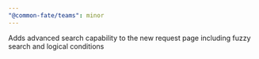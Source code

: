 ```yaml
---
"@common-fate/teams": minor
---
```


Adds advanced search capability to the new request page including fuzzy search and logical conditions
